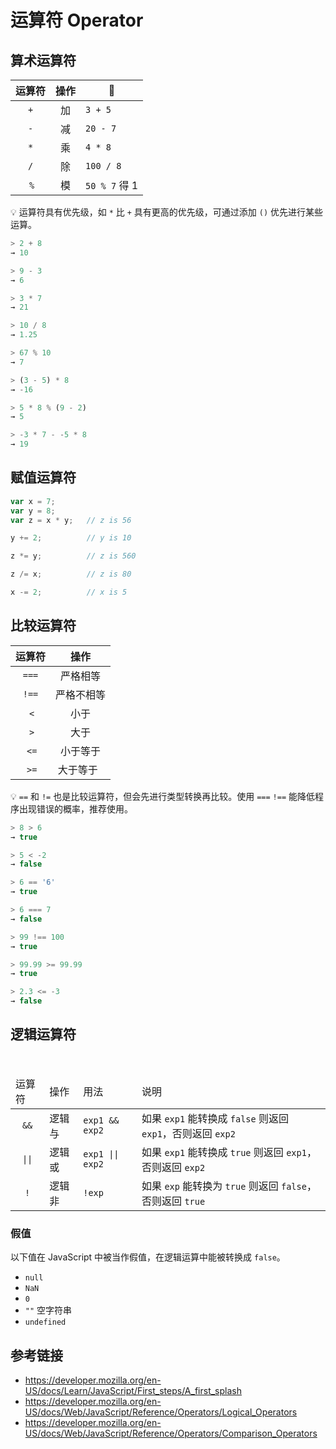 # 运算符 Operator

## 算术运算符

| 运算符 | 操作 | 🌰            |
|:-----:|:---:|---------------| 
|  `+`  | 加  | `3 + 5`       |
|  `-`  | 减  | `20 - 7`      |
|  `*`  | 乘  | `4 * 8`       |
|  `/`  | 除  | `100 / 8`     |
|  `%`  | 模  | `50 % 7` 得 1 |

💡 运算符具有优先级，如 `*` 比 `+` 具有更高的优先级，可通过添加 `()` 优先进行某些运算。
```javascript
> 2 + 8
→ 10

> 9 - 3
→ 6

> 3 * 7
→ 21

> 10 / 8
→ 1.25

> 67 % 10
→ 7

> (3 - 5) * 8
→ -16

> 5 * 8 % (9 - 2)
→ 5

> -3 * 7 - -5 * 8
→ 19
```

## 赋值运算符
```javascript
var x = 7;
var y = 8;
var z = x * y;   // z is 56

y += 2;          // y is 10

z *= y;          // z is 560

z /= x;          // z is 80

x -= 2;          // x is 5
```

## 比较运算符
| 运算符 | 操作      |
|:-----:|:--------:|
| `===` | 严格相等   |
| `!==` | 严格不相等 |
|  `<`  | 小于      |
|  `>`  | 大于      |
|  `<=` | 小于等于   |
|  `>=` | 大于等于   |

💡 `==` 和 `!=` 也是比较运算符，但会先进行类型转换再比较。使用 `===` `!==` 能降低程序出现错误的概率，推荐使用。

```javascript
> 8 > 6
→ true

> 5 < -2
→ false

> 6 == '6'
→ true

> 6 === 7
→ false

> 99 !== 100
→ true

> 99.99 >= 99.99
→ true

> 2.3 <= -3
→ false
```

## 逻辑运算符
<table>
  <thead>
    <tr>
      <td>运算符</td>
      <td>操作</td>
      <td>用法</td>
      <td>说明</td>
    </tr>
  </thead>
  <tbody>
    <tr>
      <td align="center"><code>&&</code></td>
      <td>逻辑与</td>
      <td><code>exp1 && exp2</code></td>
      <td>如果 <code>exp1</code> 能转换成 <code>false</code> 则返回 <code>exp1</code>，否则返回 <code>exp2</code></td>
    </tr>
    <tr>
      <td align="center"><code>||</code></td>
      <td>逻辑或</td>
      <td><code>exp1 || exp2</code></td>
      <td>如果 <code>exp1</code> 能转换成 <code>true</code> 则返回 <code>exp1</code>，否则返回 <code>exp2</code> </td>
    </tr>
    <tr>
      <td align="center"><code>!</code></td>
      <td>逻辑非</td>
      <td><code>!exp</code></td>
      <td>如果 <code>exp</code> 能转换为 <code>true</code> 则返回 <code>false</code>，否则返回 <code>true</code></td>
    </tr>
  </tbody>
</table>

### 假值
以下值在 JavaScript 中被当作假值，在逻辑运算中能被转换成 `false`。
* `null`
* `NaN`
* `0`
* `""` 空字符串
* `undefined`

## 参考链接
* https://developer.mozilla.org/en-US/docs/Learn/JavaScript/First_steps/A_first_splash
* https://developer.mozilla.org/en-US/docs/Web/JavaScript/Reference/Operators/Logical_Operators
* https://developer.mozilla.org/en-US/docs/Web/JavaScript/Reference/Operators/Comparison_Operators
